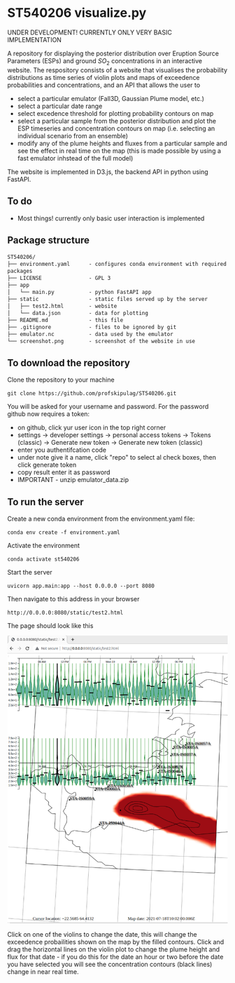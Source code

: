 # ST540206 visualize.py
UNDER DEVELOPMENT! CURRENTLY ONLY VERY BASIC IMPLEMENTATION

A repository for displaying the posterior distribution over Eruption Source Parameters (ESPs) and ground $SO_2$ concentrations in an interactive website. The respository consists of a website that visualises the probability distributions as time series of violin plots and maps of exceedence probabilities and concentrations, and an API that allows the user to 
 * select a particular emulator (Fall3D, Gaussian Plume model, etc.) 
 * select a particular date range 
 * select excedence threshold for plotting probability contours on map
 * select a particular sample from the posterior distribution and plot the ESP timeseries and concentration contours on map (i.e. selecting an individual scenario from an ensemble)
 * modify any of the plume heights and fluxes from a particular sample and see the effect in real time on the map (this is made possible by using a fast emulator inhstead of the full model)

The website is implemented in D3.js, the backend API in python using FastAPI.  

## To do
 * Most things! currently only basic user interaction is implemented
 
## Package structure


    ST540206/
    ├── environment.yaml      - configures conda environment with required packages
    ├── LICENSE               - GPL 3
    ├── app                   
    │   └── main.py           - python FastAPI app
    ├── static                - static files served up by the server
    │   ├── test2.html        - website
    │   └── data.json         - data for plotting
    ├── README.md             - this file
    ├── .gitignore            - files to be ignored by git
    ├── emulator.nc           - data used by the emulator
    └── screenshot.png        - screenshot of the website in use


## To download the repository
Clone the repository to your machine

    git clone https://github.com/profskipulag/ST540206.git

You will be asked for your username and password. For the password github now requires a token:
- on github, click yur user icon in the top right corner
- settings -> developer settings -> personal access tokens -> Tokens (classic) -> Generate new token -> Generate new token (classic) 
- enter you authentifcation code
- under note give it a name, click "repo" to select al check boxes, then click generate token
- copy result enter it as password
- IMPORTANT - unzip emulator_data.zip

## To run the server
Create a new conda environment from the environment.yaml file:

    conda env create -f environment.yaml

Activate the environment

    conda activate st540206
    
Start the server

    uvicorn app.main:app --host 0.0.0.0 --port 8080
    
Then navigate to this address in your browser

    http://0.0.0.0:8080/static/test2.html

The page should look like this

![alt text](screenshot.png "Title")

Click on one of the violins to change the date, this will change the exceedence probailities shown on the map by the filled contours. Click and drag the horizontal lines on the violin plot to change the plume height and flux for that date - if you do this for the date an hour or two before the date you have selected you will see the concentration contours (black lines) change in near real time.